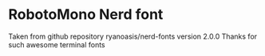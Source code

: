 # RobotoMono Nerd font

Taken from github repository ryanoasis/nerd-fonts
version 2.0.0
Thanks for such awesome terminal fonts

